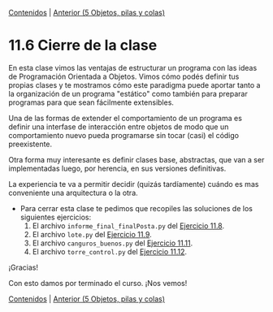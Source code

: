[Contenidos](../Contenidos.md) \| [Anterior (5 Objetos, pilas y colas)](05_Pilas_Colas.md)

# 11.6 Cierre de la clase

En esta clase vimos las ventajas de estructurar un programa con las ideas de Programación Orientada a Objetos. Vimos cómo podés definir tus propias clases y te mostramos cómo este paradigma puede aportar tanto a la organización de un programa "estático" como también para preparar programas para que sean fácilmente extensibles. 

Una de las formas de extender el comportamiento de un programa es definir una interfase de interacción entre objetos de modo que un comportamiento nuevo pueda programarse sin tocar (casi) el código preexistente. 

Otra forma muy interesante es definir clases base, abstractas, que van a ser implementadas luego, por herencia, en sus versiones definitivas. 

La experiencia te va a permitir decidir (quizás tardíamente) cuándo es mas conveniente una arquitectura o la otra.

* Para cerrar esta clase te pedimos que recopiles las soluciones de los siguientes ejercicios:
    1. El archivo `informe_final_finalPosta.py` del [Ejercicio 11.8](../11_Clases_y_Objetos/03_Herencia.md#ejercicio-118-volvamos-a-armar-todo).
    2. El archivo `lote.py` del [Ejercicio 11.9](../11_Clases_y_Objetos/04_Métodos_Especiales.md#ejercicio-119-mejor-salida-para-objetos).
    3. El archivo `canguros_buenos.py` del [Ejercicio 11.11](../11_Clases_y_Objetos/05_Pilas_Colas.md#ejercicio-1111-canguros-buenos-y-canguros-malos).
    4. El archivo `torre_control.py` del [Ejercicio 11.12](../11_Clases_y_Objetos/05_Pilas_Colas.md#ejercicio-1112-torre-de-control).

¡Gracias! 

Con esto damos por terminado el curso.
¡Nos vemos!


[Contenidos](../Contenidos.md) \| [Anterior (5 Objetos, pilas y colas)](05_Pilas_Colas.md)

